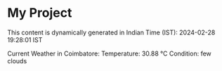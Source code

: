 # My Project

This content is dynamically generated in Indian Time (IST): 2024-02-28 19:28:01 IST


Current Weather in Coimbatore:
Temperature: 30.88 °C
Condition: few clouds
